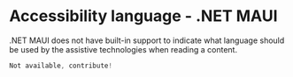 # Accessibility language - .NET MAUI

.NET MAUI does not have built-in support to indicate what language should be used by the assistive technologies when reading a content.

```csharp
Not available, contribute!
```

